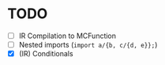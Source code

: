 # TODO

- [ ] IR Compilation to MCFunction
- [ ] Nested imports (`import a/{b, c/{d, e}};`)
- [x] (IR) Conditionals
